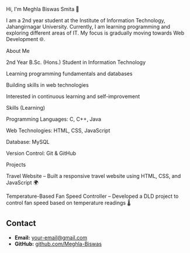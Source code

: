 Hi, I'm Meghla Biswas Smita 👋

I am a 2nd year student at the Institute of Information Technology, Jahangirnagar University.
Currently, I am learning programming and exploring different areas of IT.
My focus is gradually moving towards Web Development 🌐.

About Me

2nd Year B.Sc. (Hons.) Student in Information Technology

Learning programming fundamentals and databases

Building skills in web technologies

Interested in continuous learning and self-improvement

Skills (Learning)

Programming Languages: C, C++, Java

Web Technologies: HTML, CSS, JavaScript

Database: MySQL

Version Control: Git & GitHub

Projects

Travel Website – Built a responsive travel website using HTML, CSS, and JavaScript 🌍

Temperature-Based Fan Speed Controller – Developed a DLD project to control fan speed based on temperature readings 🌡️
## Contact
- **Email:** your-email@gmail.com  
- **GitHub:** [github.com/Meghla-Biswas](https://github.com/Meghla-Biswas)  
